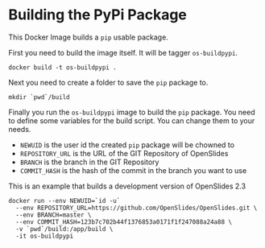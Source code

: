 # Building the PyPi Package

This Docker Image builds a ```pip``` usable package.

First you need to build the image itself. It will be tagger ```os-buildpypi```.

    docker build -t os-buildpypi .

Next you need to create a folder to save the ```pip``` package to.

    mkdir `pwd`/build

Finally you run the ```os-buildpypi``` image to build the ```pip``` package. You need to define some variables for the build script. You can change them to your needs.

 * ```NEWUID``` is the user id the created ```pip``` package will be chowned to
 * ```REPOSITORY_URL``` is the URL of the GIT Repository of OpenSlides
 * ```BRANCH``` is the branch in the GIT Repository
 * ```COMMIT_HASH``` is the hash of the commit in the branch you want to use

This is an example that builds a development version of OpenSlides 2.3

    docker run --env NEWUID=`id -u`
      --env REPOSITORY_URL=https://github.com/OpenSlides/OpenSlides.git \
      --env BRANCH=master \
      --env COMMIT_HASH=123b7c702b44f1376853a0171f1f247088a24a88 \
      -v `pwd`/build:/app/build \
      -it os-buildpypi
